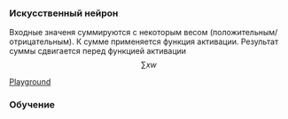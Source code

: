 ### Искусственный нейрон
Входные значеня суммируются с некоторым весом (положительным/отрицательным). К сумме применяется функция активации. Результат суммы сдвигается перед функцией активации
$$
\sum\limits {xw}
$$

[Playground](https://playground.tensorflow.org/#activation=tanh&batchSize=10&dataset=circle&regDataset=reg-plane&learningRate=0.03&regularizationRate=0&noise=0&networkShape=4,2&seed=0.36244&showTestData=false&discretize=false&percTrainData=50&x=true&y=true&xTimesY=false&xSquared=false&ySquared=false&cosX=false&sinX=false&cosY=false&sinY=false&collectStats=false&problem=classification&initZero=false&hideText=false)

### Обучение

